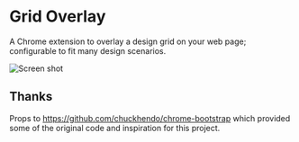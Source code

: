 Grid Overlay
============

A Chrome extension to overlay a design grid on your web page; configurable to fit many design scenarios.

![Screen shot](https://raw.githubusercontent.com/eBay/Design-Grid-Overlay/master/screen_shot.png)

## Thanks

Props to https://github.com/chuckhendo/chrome-bootstrap which provided some of the original code and inspiration for this project.  
